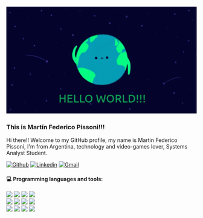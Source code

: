 
![Alt Text](https://github.com/Mpissoni24/Mpissoni24/blob/main/tenor.gif)

### This is Martín Federico Pissoni!!!

Hi there!! Welcome to my GitHub profile, my name is Martin Federico Pissoni, I'm from Argentina, technology and video-games lover, Systems Analyst Student. 

[![Github](https://img.shields.io/badge/-Github-000?style=flat&logo=Github&logoColor=white)](https://github.com/Mpissoni24)
[![Linkedin](https://img.shields.io/badge/-LinkedIn-blue?style=flat&logo=Linkedin&logoColor=white)](https://www.linkedin.com/in/martin-federico-pissoni-0a63091b8/)
[![Gmail](https://img.shields.io/badge/-Gmail-c14438?style=flat&logo=Gmail&logoColor=white)](mailto:mpissoni24@gmail.com)


#### :computer: Programming languages and tools: 

<p>

<code><img width="10%" src="https://www.vectorlogo.zone/logos/javascript/javascript-ar21.svg"></code>
<code><img width="10%" src="https://www.vectorlogo.zone/logos/w3_html5/w3_html5-ar21.svg"></code>
<code><img width="8%" src="https://www.vectorlogo.zone/logos/w3_css/w3_css-ar21.svg"></code>
<code><img width="10%" src="https://www.vectorlogo.zone/logos/ruby-lang/ruby-lang-ar21.svg"></code>
<br />
<code><img width="10%" src="https://www.vectorlogo.zone/logos/reactjs/reactjs-ar21.svg"></code>
<code><img width="12%" src="https://raw.githubusercontent.com/reduxjs/redux/master/logo/logo-title-light.png"></code>
<code><img width="10%" src="https://www.vectorlogo.zone/logos/nodejs/nodejs-ar21.svg"></code>
<code><img width="10%" src="https://www.vectorlogo.zone/logos/expressjs/expressjs-ar21.svg"></code>
<br />
<code><img width="10%" src="https://www.vectorlogo.zone/logos/sequelizejs/sequelizejs-ar21.svg"></code>
<code><img width="10%" src="https://www.vectorlogo.zone/logos/postgresql/postgresql-ar21.svg"></code>
 <code><img width="10%" src="https://www.vectorlogo.zone/logos/getbootstrap/getbootstrap-ar21.svg"></code>
<code><img width="10%" src="https://www.vectorlogo.zone/logos/git-scm/git-scm-ar21.svg"></code>
<br />

</p>

